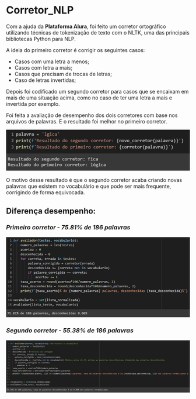 # **Corretor_NLP**

Com a ajuda da **Plataforma Alura**, foi feito um corretor ortográfico utilizando técnicas de tokenização de texto com o NLTK, uma das principais bibliotecas Python para NLP.

A ideia do primeiro corretor é corrigir os seguintes casos:
- Casos com uma letra a menos;
- Casos com letra a mais;
- Casos que precisam de trocas de letras;
- Caso de letras invertidas;

Depois foi codificado um segundo corretor para casos que se encaixam em mais de uma situação acima, como no caso de ter uma letra a mais e invertida por exemplo.

Foi feita a avaliaçâo de desempenho dos dois corretores com base nos arquivos de palavras. E o resultado foi melhor no primeiro corretor.

<img src="https://github.com/duelopes/Corretor_NLP/blob/main/Resultado.png" alt="Resultado"/>

O motivo desse resultado é que o segundo corretor acaba criando novas palavras que existem no vocabulário e que pode ser mais frequente, corrigindo de forma equivocada. 

## Diferença desempenho:
### *Primeiro corretor - 75.81% de 186 palavras*
<img src="https://github.com/duelopes/Corretor_NLP/blob/main/Desempenho_primeiro_corretor.png" alt="Primeiro_Resultado"/>

### *Segundo corretor - 55.38% de 186 palavras*
<img src="https://github.com/duelopes/Corretor_NLP/blob/main/Desempenho_segundo_corretor.png" alt="Segundo_Resultado"/>

